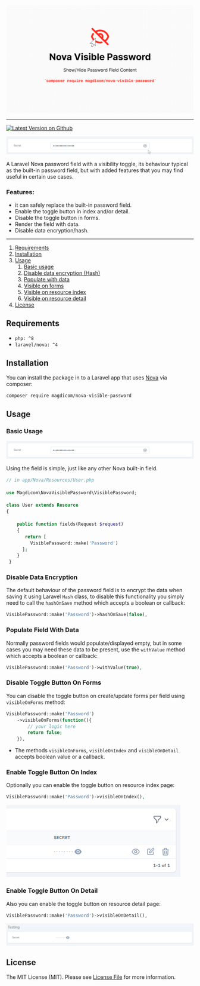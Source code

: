 ![A Laravel Nova Toggleable Password Field](banner.jpg)

---

[![Latest Version on Github](https://img.shields.io/packagist/v/magdicom/nova-visible-password.svg?style=flat)](https://packagist.org/packages/magdicom/nova-visible-password)

![In Action!](./assets/img/animated_in_action.gif)

A Laravel Nova password field with a visibility toggle, its behaviour typical as the built-in password field, but with added features that you may find useful in certain use cases.

### Features:
+ it can safely replace the built-in password field.
+ Enable the toggle button in index and/or detail.
+ Disable the toggle button in forms.
+ Render the field with data.
+ Disable data encryption/hash.
----

1. [Requirements](#requirements)
2. [Installation](#installation)
3. [Usage](#usage)
    1. [Basic usage](#basic-usage)
    2. [Disable data encryption (Hash)](#hash-on-save)
    3. [Populate with data](#populate-with-date)
    4. [Visible on forms](#visible-on-forms)
    5. [Visible on resource index](#visible-on-index)
    6. [Visible on resource detail](#visible-on-detail)
4. [License](#license)

<a name="requirements"></a>
## Requirements

- `php: ^8`
- `laravel/nova: ^4`

<a name="installation"></a>
## Installation

You can install the package in to a Laravel app that uses [Nova](https://nova.laravel.com) via composer:

```bash
composer require magdicom/nova-visible-password
```

<a name="usage"></a>
## Usage

<a name="basic-usage"></a>
### Basic Usage

![Basic Usage](./assets/img/img_1.jpg)

Using the field is simple, just like any other Nova built-in field.

```php
// in app/Nova/Resources/User.php

use Magdicom\NovaVisiblePassword\VisiblePassword;

class User extends Resource
{
    
    public function fields(Request $request)
    {
       return [
         VisiblePassword::make('Password')
      ];
    }
 }
```

<a name="hash-on-save"></a>
### Disable Data Encryption

The default behaviour of the password field is to encrypt the data when saving it using Laravel `Hash` class, to disable this functionality you simply need to call the `hashOnSave` method which accepts a boolean or callback:

```php
VisiblePassword::make('Password')->hashOnSave(false),
```

<a name="populate-with-data"></a>
### Populate Field With Data

Normally password fields would populate/displayed empty, but in some cases you may need these data to be present, use the `withValue` method which accepts a boolean or callback:

```php
VisiblePassword::make('Password')->withValue(true),
```

<a name="visible-on-forms"></a>
### Disable Toggle Button On Forms

You can disable the toggle button on create/update forms per field using `visibleOnForms` method:

```php
VisiblePassword::make('Password')
    ->visibleOnForms(function(){
        // your logic here
        return false;
    }),
```
* The methods `visibleOnForms`, `visibleOnIndex` and `visibleOnDetail` accepts boolean value or a callback.

<a name="visible-on-index"></a>
### Enable Toggle Button On Index

Optionally you can enable the toggle button on resource index page:

```php
VisiblePassword::make('Password')->visibleOnIndex(),
```

![Visible On Index](./assets/img/img_3.jpg)

<a name="visible-on-detail"></a>
### Enable Toggle Button On Detail

Also you can enable the toggle button on resource detail page:

```php
VisiblePassword::make('Password')->visibleOnDetail(),
```

![Visible On Detail](./assets/img/img_2.jpg)

<a name="license"></a>
## License

The MIT License (MIT). Please see [License File](LICENSE.md) for more information.
